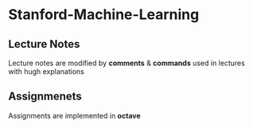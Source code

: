 # Stanford-Machine-Learning

## Lecture Notes
Lecture notes are modified by **comments** & **commands** used in lectures with hugh explanations

## Assignmenets 
Assignments are implemented in **octave** 